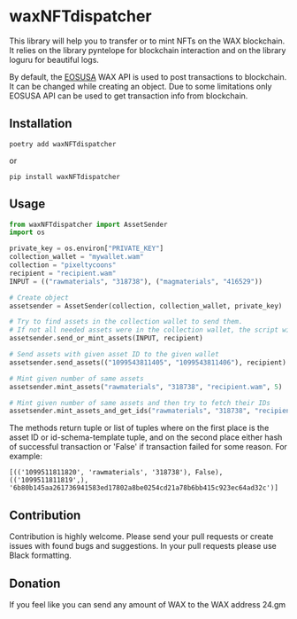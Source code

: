 # waxNFTdispatcher

This library will help you to transfer or to mint NFTs on the WAX blockchain. It relies on the library
pyntelope for blockchain interaction and on the library loguru for beautiful logs.

By default, the [EOSUSA](https://eosusa.io/) WAX API is used to post transactions to blockchain.
It can be changed while creating an object.
Due to some limitations only EOSUSA API can be used to get transaction info from blockchain.


## Installation
```poetry add waxNFTdispatcher```

or

```pip install waxNFTdispatcher```

## Usage

```python
from waxNFTdispatcher import AssetSender
import os

private_key = os.environ["PRIVATE_KEY"]
collection_wallet = "mywallet.wam"
collection = "pixeltycoons"
recipient = "recipient.wam"
INPUT = (("rawmaterials", "318738"), ("magmaterials", "416529"))

# Create object
assetsender = AssetSender(collection, collection_wallet, private_key)

# Try to find assets in the collection wallet to send them.
# If not all needed assets were in the collection wallet, the script will mint the rest.
assetsender.send_or_mint_assets(INPUT, recipient)

# Send assets with given asset ID to the given wallet
assetsender.send_assets(("1099543811405", "1099543811406"), recipient)

# Mint given number of same assets
assetsender.mint_assets("rawmaterials", "318738", "recipient.wam", 5)

# Mint given number of same assets and then try to fetch their IDs
assetsender.mint_assets_and_get_ids("rawmaterials", "318738", "recipient.wam", 5)
```

The methods return tuple or list of tuples where on the first place is the asset ID or id-schema-template tuple, and
on the second place either hash of successful transaction or 'False' if transaction failed for some reason. For example:

```
[(('1099511811820', 'rawmaterials', '318738'), False),
(('1099511811819',), '6b80b145aa261736941583ed17802a8be0254cd21a78b6bb415c923ec64ad32c')]
```

## Contribution
Contribution is highly welcome. Please send your pull requests or create issues with found bugs and suggestions.
In your pull requests please use Black formatting.

## Donation
If you feel like you can send any amount of WAX to the WAX address 24.gm
